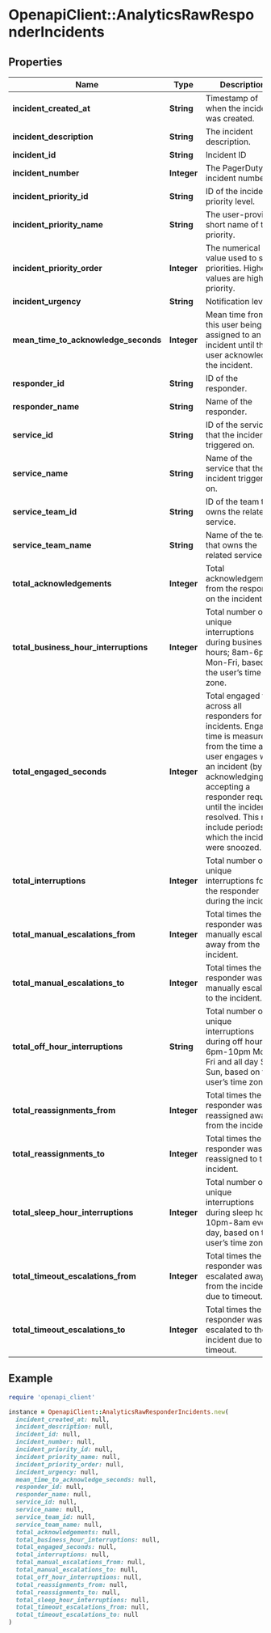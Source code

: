 # OpenapiClient::AnalyticsRawResponderIncidents

## Properties

| Name | Type | Description | Notes |
| ---- | ---- | ----------- | ----- |
| **incident_created_at** | **String** | Timestamp of when the incident was created. | [optional] |
| **incident_description** | **String** | The incident description. | [optional] |
| **incident_id** | **String** | Incident ID | [optional] |
| **incident_number** | **Integer** | The PagerDuty incident number. | [optional] |
| **incident_priority_id** | **String** | ID of the incident&#39;s priority level. | [optional] |
| **incident_priority_name** | **String** | The user-provided short name of the priority. | [optional] |
| **incident_priority_order** | **Integer** | The numerical value used to sort priorities. Higher values are higher priority. | [optional] |
| **incident_urgency** | **String** | Notification level | [optional] |
| **mean_time_to_acknowledge_seconds** | **Integer** | Mean time from this user being assigned to an incident until this user acknowledges the incident. | [optional] |
| **responder_id** | **String** | ID of the responder. | [optional] |
| **responder_name** | **String** | Name of the responder. | [optional] |
| **service_id** | **String** | ID of the service that the incident triggered on. | [optional] |
| **service_name** | **String** | Name of the service that the incident triggered on. | [optional] |
| **service_team_id** | **String** | ID of the team that owns the related service. | [optional] |
| **service_team_name** | **String** | Name of the team that owns the related service. | [optional] |
| **total_acknowledgements** | **Integer** | Total acknowledgements from the responder on the incident. | [optional] |
| **total_business_hour_interruptions** | **Integer** | Total number of unique interruptions during business hours; 8am-6pm Mon-Fri, based on the user’s time zone. | [optional] |
| **total_engaged_seconds** | **Integer** | Total engaged time across all responders for incidents. Engaged time is measured from the time a user engages with an incident (by acknowledging or accepting a responder request) until the incident is resolved. This may include periods in which the incidents were snoozed. | [optional] |
| **total_interruptions** | **Integer** | Total number of unique interruptions for the responder during the incident. | [optional] |
| **total_manual_escalations_from** | **Integer** | Total times the responder was manually escalated away from the incident. | [optional] |
| **total_manual_escalations_to** | **Integer** | Total times the responder was manually escalated to the incident. | [optional] |
| **total_off_hour_interruptions** | **String** | Total number of unique interruptions during off hours; 6pm-10pm Mon-Fri and all day Sat-Sun, based on the user’s time zone. | [optional] |
| **total_reassignments_from** | **Integer** | Total times the responder was reassigned away from the incident. | [optional] |
| **total_reassignments_to** | **Integer** | Total times the responder was reassigned to the incident. | [optional] |
| **total_sleep_hour_interruptions** | **Integer** | Total number of unique interruptions during sleep hours; 10pm-8am every day, based on the user’s time zone. | [optional] |
| **total_timeout_escalations_from** | **Integer** | Total times the responder was escalated away from the incident due to timeout. | [optional] |
| **total_timeout_escalations_to** | **Integer** | Total times the responder was escalated to the incident due to timeout. | [optional] |

## Example

```ruby
require 'openapi_client'

instance = OpenapiClient::AnalyticsRawResponderIncidents.new(
  incident_created_at: null,
  incident_description: null,
  incident_id: null,
  incident_number: null,
  incident_priority_id: null,
  incident_priority_name: null,
  incident_priority_order: null,
  incident_urgency: null,
  mean_time_to_acknowledge_seconds: null,
  responder_id: null,
  responder_name: null,
  service_id: null,
  service_name: null,
  service_team_id: null,
  service_team_name: null,
  total_acknowledgements: null,
  total_business_hour_interruptions: null,
  total_engaged_seconds: null,
  total_interruptions: null,
  total_manual_escalations_from: null,
  total_manual_escalations_to: null,
  total_off_hour_interruptions: null,
  total_reassignments_from: null,
  total_reassignments_to: null,
  total_sleep_hour_interruptions: null,
  total_timeout_escalations_from: null,
  total_timeout_escalations_to: null
)
```

